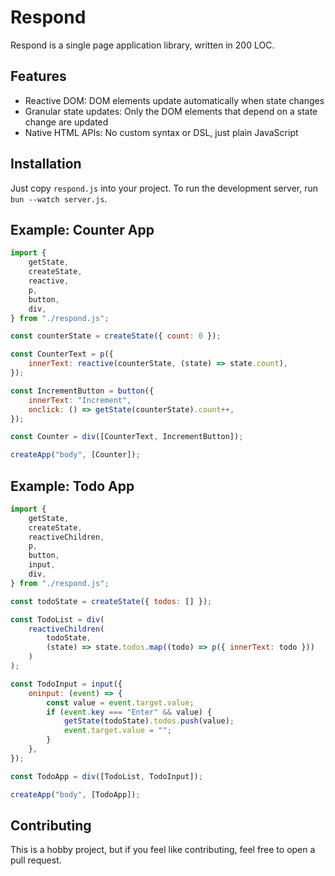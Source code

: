 # Respond

Respond is a single page application library, written in 200 LOC.

## Features
- Reactive DOM: DOM elements update automatically when state changes
- Granular state updates: Only the DOM elements that depend on a state change are updated
- Native HTML APIs: No custom syntax or DSL, just plain JavaScript

## Installation
Just copy `respond.js` into your project.
To run the development server, run `bun --watch server.js`.

## Example: Counter App
```js
import {
    getState,
    createState,
    reactive,
    p,
    button,
    div,
} from "./respond.js";

const counterState = createState({ count: 0 });

const CounterText = p({
    innerText: reactive(counterState, (state) => state.count),
});

const IncrementButton = button({
    innerText: "Increment",
    onclick: () => getState(counterState).count++,
});

const Counter = div([CounterText, IncrementButton]);

createApp("body", [Counter]);
```

## Example: Todo App
```js
import {
    getState,
    createState,
    reactiveChildren,
    p,
    button,
    input,
    div,
} from "./respond.js";

const todoState = createState({ todos: [] });

const TodoList = div(
    reactiveChildren(
        todoState, 
        (state) => state.todos.map((todo) => p({ innerText: todo }))
    )
);

const TodoInput = input({
    oninput: (event) => {
        const value = event.target.value;
        if (event.key === "Enter" && value) {
            getState(todoState).todos.push(value);
            event.target.value = "";
        }
    },
});

const TodoApp = div([TodoList, TodoInput]);

createApp("body", [TodoApp]);
```

## Contributing
This is a hobby project, but if you feel like contributing, feel free to open a pull request.
